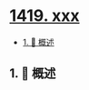 # [1419. xxx](https://github.com/Tdahuyou/TNotes.leetcode/tree/main/notes/1419.%20xxx)

<!-- region:toc -->

- [1. 📝 概述](#1--概述)

<!-- endregion:toc -->

## 1. 📝 概述
